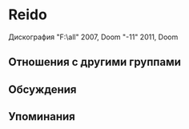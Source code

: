 # Reido

Дискография
"F:\all" 2007, Doom
"-11" 2011, Doom

## Отношения с другими группами


## Обсуждения


## Упоминания

